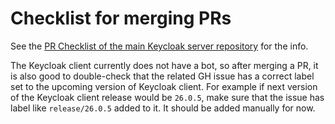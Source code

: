 # Checklist for merging PRs

See the [PR Checklist of the main Keycloak server repository](https://github.com/keycloak/keycloak/blob/main/PR-CHECKLIST.md) 
for the info.

The Keycloak client currently does not have a bot, so after merging a PR, it is also good to double-check that the related GH issue 
has a correct label set to the upcoming version of Keycloak client. For example if next version of the Keycloak client release 
would be `26.0.5`, make sure that the issue has label like `release/26.0.5` added to it. It should be added manually for now.
